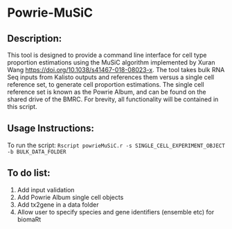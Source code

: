 # Powrie-MuSiC


## Description: 
This tool is designed to provide a command line interface for cell type proportion estimations using the MuSiC algorithm implemented by Xuran Wang https://doi.org/10.1038/s41467-018-08023-x. The tool takes bulk RNA Seq inputs from Kalisto outputs and references them versus a single cell reference set, to generate cell proportion estimations. The single cell reference set is known as the Powrie Album, and can be found on the shared drive of the BMRC. For brevity, all functionality will be contained in this script.

## Usage Instructions:
To run the script: `Rscript powrieMuSiC.r -s SINGLE_CELL_EXPERIMENT_OBJECT -b BULK_DATA_FOLDER`

## To do list:
1. Add input validation
2. Add Powrie Album single cell objects
3. Add tx2gene in a data folder
4. Allow user to specify species and gene identifiers (ensemble etc) for biomaRt

